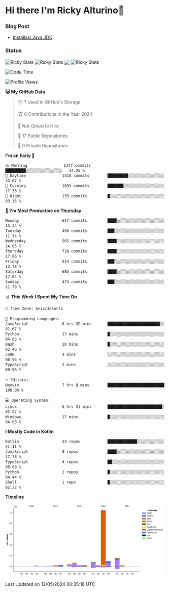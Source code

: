 # Hi there I'm Ricky Alturino👋

### Blog Post

<!-- BLOG-POST-LIST:START -->

- [Installasi Java JDK](https://onirutla.medium.com/installasi-java-jdk-ec701beeb5cb?source=rss-d9d81c918cc9------2)
<!-- BLOG-POST-LIST:END -->

### Status

<img align="center" alt="Ricky Stats" src="https://github-readme-stats.vercel.app/api?username=Alturino&theme=dark&show_icons=true&hide_border=false" />
<img align="center" alt="Ricky Stats" src="https://github-readme-stats.vercel.app/api/top-langs/?username=Alturino&theme=dark&show_icons=true&layout=compact"/>
<img align="center" width="640px" src="https://github-readme-stats.vercel.app/api/wakatime?username=Alturino&layout=compact&hide_border=true&theme=dark">
<img align="center" alt="Ricky Stats" src="https://leetcard.jacoblin.cool/onirutla?border=0&radius=20&ext=activity"/>

<!--START_SECTION:waka-->
![Code Time](http://img.shields.io/badge/Code%20Time-283%20hrs%2028%20mins-blue)

![Profile Views](http://img.shields.io/badge/Profile%20Views-0-blue)

**🐱 My GitHub Data** 

> 📦 ? Used in GitHub's Storage 
 > 
> 🏆 0 Contributions in the Year 2024
 > 
> 🚫 Not Opted to Hire
 > 
> 📜 17 Public Repositories 
 > 
> 🔑 0 Private Repositories 
 > 
**I'm an Early 🐤** 

```text
🌞 Morning                1377 commits        █████████░░░░░░░░░░░░░░░░   34.25 % 
🌆 Daytime                1410 commits        █████████░░░░░░░░░░░░░░░░   35.07 % 
🌃 Evening                1099 commits        ███████░░░░░░░░░░░░░░░░░░   27.33 % 
🌙 Night                  135 commits         █░░░░░░░░░░░░░░░░░░░░░░░░   03.36 % 
```
📅 **I'm Most Productive on Thursday** 

```text
Monday                   617 commits         ████░░░░░░░░░░░░░░░░░░░░░   15.34 % 
Tuesday                  456 commits         ███░░░░░░░░░░░░░░░░░░░░░░   11.34 % 
Wednesday                565 commits         ████░░░░░░░░░░░░░░░░░░░░░   14.05 % 
Thursday                 710 commits         ████░░░░░░░░░░░░░░░░░░░░░   17.66 % 
Friday                   514 commits         ███░░░░░░░░░░░░░░░░░░░░░░   12.78 % 
Saturday                 685 commits         ████░░░░░░░░░░░░░░░░░░░░░   17.04 % 
Sunday                   474 commits         ███░░░░░░░░░░░░░░░░░░░░░░   11.79 % 
```


📊 **This Week I Spent My Time On** 

```text
🕑︎ Time Zone: Asia/Jakarta

💬 Programming Languages: 
JavaScript               6 hrs 32 mins       ███████████████████████░░   91.67 % 
Python                   17 mins             █░░░░░░░░░░░░░░░░░░░░░░░░   04.03 % 
Bash                     10 mins             █░░░░░░░░░░░░░░░░░░░░░░░░   02.46 % 
JSON                     4 mins              ░░░░░░░░░░░░░░░░░░░░░░░░░   00.96 % 
TypeScript               2 mins              ░░░░░░░░░░░░░░░░░░░░░░░░░   00.58 % 

🔥 Editors: 
Neovim                   7 hrs 8 mins        █████████████████████████   100.00 % 

💻 Operating System: 
Linux                    6 hrs 51 mins       ████████████████████████░   95.97 % 
Windows                  17 mins             █░░░░░░░░░░░░░░░░░░░░░░░░   04.03 % 
```

**I Mostly Code in Kotlin** 

```text
Kotlin                   23 repos            █████████████░░░░░░░░░░░░   51.11 % 
JavaScript               8 repos             ████░░░░░░░░░░░░░░░░░░░░░   17.78 % 
TypeScript               4 repos             ██░░░░░░░░░░░░░░░░░░░░░░░   08.89 % 
Python                   2 repos             █░░░░░░░░░░░░░░░░░░░░░░░░   04.44 % 
Shell                    1 repo              █░░░░░░░░░░░░░░░░░░░░░░░░   02.22 % 
```



**Timeline**

![Lines of Code chart](https://raw.githubusercontent.com/Alturino/Alturino/main/assets/bar_graph.png)


 Last Updated on 12/05/2024 00:35:16 UTC
<!--END_SECTION:waka-->
